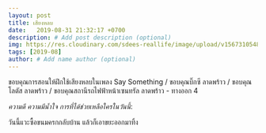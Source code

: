 ```yaml
---
layout: post
title: เสียงหลบ
date:   2019-08-31 21:32:17 +0700
description: # Add post description (optional)
img: https://res.cloudinary.com/sdees-reallife/image/upload/v1567310548/IMG_20190830_150350.jpg # Add image post (optional)
tags: [2019-08]
author: # Add name author (optional)
---
```

ขอบคุณการสอนให้ฝึกใช้เสียงหลบในเพลง Say Something / ขอบคุณบิ๊กซี ลาดพร้าว / ขอบคุณโลตัส ลาดพร้าว / ขอบคุณสถานีรถไฟฟ้าหน้าเซนทรัล ลาดพร้าว - ทางออก 4

<i class="fa fa-child" style="color:plum"></i>

*ความดี ความมีน้ำใจ การที่ได้ช่วยเหลือใครในวันนี้*:

วันนี้แวะซื้อขนมครกกลับบ้าน แล้วก็เอาขยะออกมาทิ้ง
